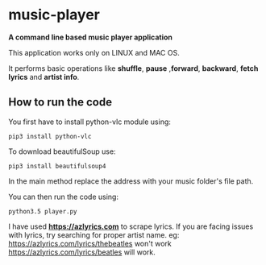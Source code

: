 # music-player
**A command line based music player application**

This application works only on LINUX and MAC OS.

It performs basic operations like **shuffle**, **pause** ,**forward**, **backward**, **fetch lyrics** and **artist info**.

## How to run the code
You first have to install python-vlc module using:
```
pip3 install python-vlc
```

To download beautifulSoup use:
```
pip3 install beautifulsoup4
```

In the main method replace the address with your music folder's file path.

You can then run the code using:
```
python3.5 player.py
```

I have used **https://azlyrics.com** to scrape lyrics. If you are facing issues with lyrics, try searching for proper artist name.
eg:  https://azlyrics.com/lyrics/thebeatles won't work
	 https://azlyrics.com/lyrics/beatles will work.